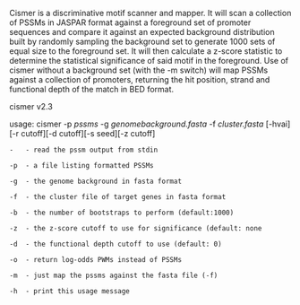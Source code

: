 Cismer is a discriminative motif scanner and mapper.  It will scan a collection of PSSMs in JASPAR format against a foreground set
of promoter sequences and compare it against an expected background distribution built by randomly sampling the background
set to generate 1000 sets of equal size to the foreground set.  It will then calculate a z-score statistic to determine the 
statistical significance of said motif in the foreground.  Use of cismer without a background set (with the -m switch) will map 
PSSMs against a collection of promoters, returning the hit position, strand and functional depth of the match in BED format.

cismer v2.3

usage:
cismer -p _pssms_ -g _genomebackground.fasta_ -f _cluster.fasta_ [-hvai][-r cutoff][-d cutoff][-s seed][-z cutoff]

	-	- read the pssm output from stdin

	-p	- a file listing formatted PSSMs

	-g	- the genome background in fasta format

	-f	- the cluster file of target genes in fasta format

	-b	- the number of bootstraps to perform (default:1000)

	-z	- the z-score cutoff to use for significance (default: none

	-d	- the functional depth cutoff to use (default: 0)

	-o	- return log-odds PWMs instead of PSSMs

	-m	- just map the pssms against the fasta file (-f)

	-h	- print this usage message
